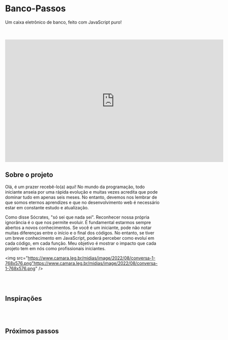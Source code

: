 # <h1>Banco-Passos</h1>
<p> Um caixa eletrônico de banco, feito com JavaScript puro!</p>
<br>
<br>


<iframe src="https://www.linkedin.com/embed/feed/update/urn:li:ugcPost:7051302566793494528?compact=1" height="399" width="710" frameborder="0" allowfullscreen="" title="Publicação incorporada"></iframe>

<br>



<h2>Sobre o projeto</h2>
<p>Olá, é um prazer recebê-lo(a) aqui!
No mundo da programação, todo iniciante anseia por uma rápida evolução e muitas vezes acredita que pode dominar tudo em apenas seis meses. No entanto, devemos nos lembrar de que somos eternos aprendizes e que no desenvolvimento web é necessário estar em constante estudo e atualização.

Como disse Sócrates, "só sei que nada sei". Reconhecer nossa própria ignorância é o que nos permite evoluir. É fundamental estarmos sempre abertos a novos conhecimentos. Se você é um iniciante, pode não notar muitas diferenças entre o início e o final dos códigos. No entanto, se tiver um breve conhecimento em JavaScript, poderá perceber como evoluí em cada código, em cada função. Meu objetivo é mostrar o impacto que cada projeto tem em nós como profissionais iniciantes.
</p>

<img src="https://www.camara.leg.br/midias/image/2022/08/conversa-1-768x576.png"https://www.camara.leg.br/midias/image/2022/08/conversa-1-768x576.png" />


<br>
<br>

<h2>Inspirações</h2>
<p>

</p>
<br>
<br>


<h2>Próximos passos</h2>
<p>

</p>
<br>
<br>


